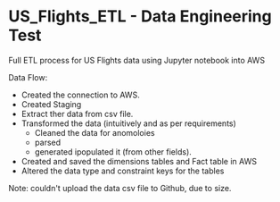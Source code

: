 # US_Flights_ETL - Data Engineering Test
Full ETL process for US Flights data using Jupyter notebook into AWS 

Data Flow:
- Created the connection to AWS.
- Created Staging
- Extract ther data from csv file.
- Transformed the data (intuitively and as per requirements)
	- Cleaned the data for anomoloies
	- parsed 
	- generated ipopulated it (from other fields).
- Created and saved the dimensions tables and Fact table in AWS
- Altered the data type and constraint keys for the tables

Note: couldn't upload the data csv file to Github, due to size.
